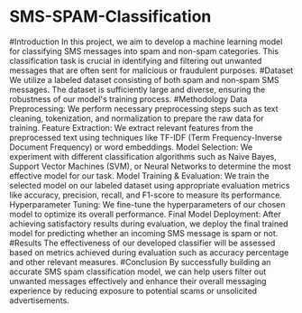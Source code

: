 # SMS-SPAM-Classification
#Introduction
In this project, we aim to develop a machine learning model for classifying SMS messages into spam and non-spam categories. This classification task is crucial in identifying and filtering out unwanted messages that are often sent for malicious or fraudulent purposes.
#Dataset
We utilize a labeled dataset consisting of both spam and non-spam SMS messages. The dataset is sufficiently large and diverse, ensuring the robustness of our model's training process.
#Methodology
Data Preprocessing: We perform necessary preprocessing steps such as text cleaning, tokenization, and normalization to prepare the raw data for training.
Feature Extraction: We extract relevant features from the preprocessed text using techniques like TF-IDF (Term Frequency-Inverse Document Frequency) or word embeddings.
Model Selection: We experiment with different classification algorithms such as Naive Bayes, Support Vector Machines (SVM), or Neural Networks to determine the most effective model for our task.
Model Training & Evaluation: We train the selected model on our labeled dataset using appropriate evaluation metrics like accuracy, precision, recall, and F1-score to measure its performance.
Hyperparameter Tuning: We fine-tune the hyperparameters of our chosen model to optimize its overall performance.
Final Model Deployment: After achieving satisfactory results during evaluation, we deploy the final trained model for predicting whether an incoming SMS message is spam or not.
#Results
The effectiveness of our developed classifier will be assessed based on metrics achieved during evaluation such as accuracy percentage and other relevant measures.
#Conclusion
By successfully building an accurate SMS spam classification model, we can help users filter out unwanted messages effectively and enhance their overall messaging experience by reducing exposure to potential scams or unsolicited advertisements.
